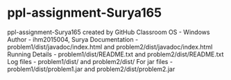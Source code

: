 # ppl-assignment-Surya165
ppl-assignment-Surya165 created by GitHub Classroom
OS - Windows
Author - ihm2015004, Surya
Documentation - problem1/dist/javadoc/index.html and problem2/dist/javadoc/index.html
Running Details - problem1/dist/README.txt and problem2/dist/README.txt
Log files - problem1/dist/ and problem2/dist/
For jar files - problem1/dist/problem1.jar and problem2/dist/problem2.jar

